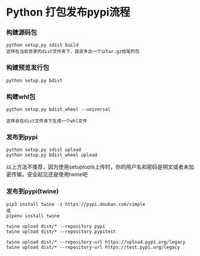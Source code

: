 # Python 打包发布pypi流程


### 构建源码包
```
python setup.py sdist build
这样在当前目录的dist文件夹下，就会多出一个以tar.gz结尾的包
```

### 构建预览发行包
```
python setup.py bdist
```

### 构建whl包
```
python setup.py bdist_wheel --universal

这样会在dist文件夹下生成一个whl文件
```


### 发布到pypi
```
python setup.py sdist upload
python setup.py bdist_wheel upload
```
以上方法不推荐，因为使用setuptools上传时，你的用户名和密码是明文或者未加密传输，安全起见还是使用twine吧


### 发布到pypi(twine)
```
pip3 install twine -i https://pypi.douban.com/simple
或
pipenv install twine

twine upload dist/* --repository pypi
twine upload dist/* --repository pypitest

twine upload dist/* --repository-url https://upload.pypi.org/legacy
twine upload dist/* --repository-url https://test.pypi.org/legacy
```



